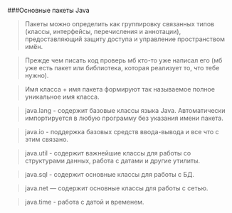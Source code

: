 ###Основные пакеты Java

>Пакеты можно определить как группировку связанных типов
>(классы, интерфейсы, перечисления и аннотации), 
>предоставляющий защиту доступа и управление
>пространством имён.

>Прежде чем писать код проверь мб кто-то уже написал его
>(мб уже есть пакет или библиотека, которая реализует то, что тебе нужно).

>Имя класса + имя пакета формируют так называемое полное уникальное имя класса.

>java.lang - содержит базовые классы языка Java. 
>Автоматически импортируется в любую программу без указания имени пакета.

>java.io - поддержка базовых средств ввода-вывода
>и все что с этим связано.

>java.util - содержит важнейшие классы для работы со структурами данных,
>работа с датами и другие утилиты.

>java.sql - содержит основные классы для работы с БД.

>java.net — содержит основные классы для работы с сетью.

>java.time - работа с датой и временем.